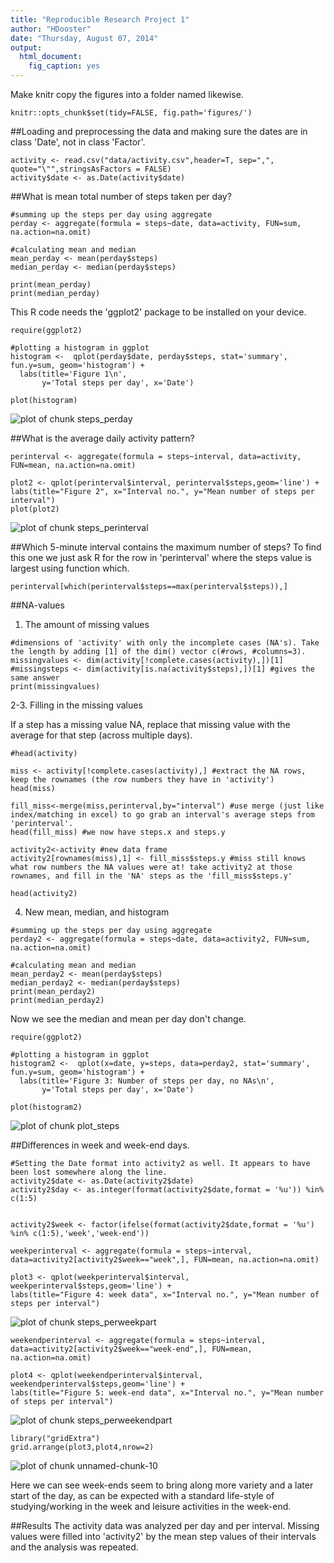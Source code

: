 ```yaml
---
title: "Reproducible Research Project 1"
author: "HDooster"
date: "Thursday, August 07, 2014"
output:
  html_document:
    fig_caption: yes
---
```


Make knitr copy the figures into a folder named likewise.

```{r}
knitr::opts_chunk$set(tidy=FALSE, fig.path='figures/')
```

##Loading and preprocessing the data and making sure the dates are in class 'Date', not in class 'Factor'.

```{r}
activity <- read.csv("data/activity.csv",header=T, sep=",", quote="\"",stringsAsFactors = FALSE)
activity$date <- as.Date(activity$date)
```



##What is mean total number of steps taken per day?

```{r echo=TRUE}
#summing up the steps per day using aggregate
perday <- aggregate(formula = steps~date, data=activity, FUN=sum, na.action=na.omit)

#calculating mean and median
mean_perday <- mean(perday$steps)
median_perday <- median(perday$steps)

print(mean_perday)
print(median_perday)
```

This R code needs the 'ggplot2' package to be installed on your device.
```{r, steps_perday, fig.width=8, fig.height=4}
require(ggplot2)

#plotting a histogram in ggplot
histogram <-  qplot(perday$date, perday$steps, stat='summary', fun.y=sum, geom='histogram') + 
  labs(title='Figure 1\n',
       y='Total steps per day', x='Date')

plot(histogram)

```
![plot of chunk steps_perday](figure/steps_perday.png)

##What is the average daily activity pattern?

```{r}
perinterval <- aggregate(formula = steps~interval, data=activity, FUN=mean, na.action=na.omit)
```


```{r, steps_perinterval, fig.width=8, fig.height=4}
plot2 <- qplot(perinterval$interval, perinterval$steps,geom='line') + 
labs(title="Figure 2", x="Interval no.", y="Mean number of steps per interval")
plot(plot2)

```
![plot of chunk steps_perinterval](figure/steps_perinterval.png)

##Which 5-minute interval contains the maximum number of steps?
To find this one we just ask R for the row in 'perinterval' where the steps value is largest using function which.
```{r}
perinterval[which(perinterval$steps==max(perinterval$steps)),]
```

##NA-values
1. The amount of missing values
```{r}
#dimensions of 'activity' with only the incomplete cases (NA's). Take the length by adding [1] of the dim() vector c(#rows, #columns=3).
missingvalues <- dim(activity[!complete.cases(activity),])[1]
#missingsteps <- dim(activity[is.na(activity$steps),])[1] #gives the same answer
print(missingvalues)
```

2-3. Filling in the missing values

If a step has a missing value NA, replace that missing value with the average for that step (across multiple days).
```{r}
#head(activity)

miss <- activity[!complete.cases(activity),] #extract the NA rows, keep the rownames (the row numbers they have in 'activity')
head(miss)

fill_miss<-merge(miss,perinterval,by="interval") #use merge (just like index/matching in excel) to go grab an interval's average steps from  'perinterval'.
head(fill_miss) #we now have steps.x and steps.y

activity2<-activity #new data frame
activity2[rownames(miss),1] <- fill_miss$steps.y #miss still knows what row numbers the NA values were at! take activity2 at those rownames, and fill in the 'NA' steps as the 'fill_miss$steps.y'

head(activity2)
```

4. New mean, median, and histogram
```{r}
#summing up the steps per day using aggregate
perday2 <- aggregate(formula = steps~date, data=activity2, FUN=sum, na.action=na.omit)

#calculating mean and median
mean_perday2 <- mean(perday$steps)
median_perday2 <- median(perday$steps)
print(mean_perday2)
print(median_perday2)

```
Now we see the median and mean per day don't change. 
```{r, plot_steps, fig.width=8, fig.height=4}
require(ggplot2)

#plotting a histogram in ggplot
histogram2 <-  qplot(x=date, y=steps, data=perday2, stat='summary', fun.y=sum, geom='histogram') + 
  labs(title='Figure 3: Number of steps per day, no NAs\n',
       y='Total steps per day', x='Date')

plot(histogram2)

```
![plot of chunk plot_steps](figure/plot_steps.png)

##Differences in week and week-end days.

```{r}
#Setting the Date format into activity2 as well. It appears to have been lost somewhere along the line.
activity2$date <- as.Date(activity2$date)
activity2$day <- as.integer(format(activity2$date,format = '%u')) %in% c(1:5)
```

```{r, steps_perweekpart, fig.width=8, fig.height=4}

activity2$week <- factor(ifelse(format(activity2$date,format = '%u') %in% c(1:5),'week','week-end'))

weekperinterval <- aggregate(formula = steps~interval, data=activity2[activity2$week=="week",], FUN=mean, na.action=na.omit)

plot3 <- qplot(weekperinterval$interval, weekperinterval$steps,geom='line') + 
labs(title="Figure 4: week data", x="Interval no.", y="Mean number of steps per interval")
```
![plot of chunk steps_perweekpart](figure/steps_perweekpart.png)
```{r, steps_perweekendpart, fig.width=8, fig.height=4}
weekendperinterval <- aggregate(formula = steps~interval, data=activity2[activity2$week=="week-end",], FUN=mean, na.action=na.omit)

plot4 <- qplot(weekendperinterval$interval, weekendperinterval$steps,geom='line') + 
labs(title="Figure 5: week-end data", x="Interval no.", y="Mean number of steps per interval")
```
![plot of chunk steps_perweekendpart](figure/steps_perweekendpart.png)
```{r}
library("gridExtra")
grid.arrange(plot3,plot4,nrow=2)
```

![plot of chunk unnamed-chunk-10](figure/unnamed-chunk-10.png)

Here we can see week-ends seem to bring along more variety and a later start of the day, as can be expected with a standard life-style of studying/working in the week and leisure activities in the week-end.

##Results
The activity data was analyzed per day and per interval. Missing values were filled into 'activity2' by the mean step values of their intervals and the analysis was repeated.
